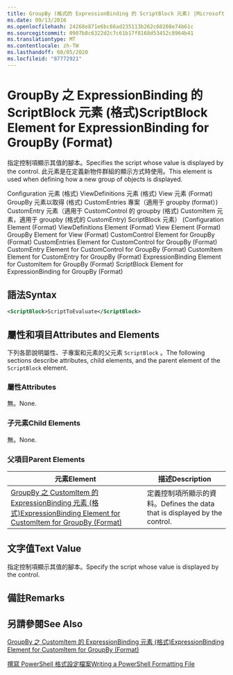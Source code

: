 ```yaml
---
title: GroupBy (格式的 ExpressionBinding 的 ScriptBlock 元素) |Microsoft Docs
ms.date: 09/13/2016
ms.openlocfilehash: 24268e871e6bc66ad235113b262c60208e74b61c
ms.sourcegitcommit: 0907b8c6322d2c7c61b17f8168d53452c8964b41
ms.translationtype: MT
ms.contentlocale: zh-TW
ms.lasthandoff: 08/05/2020
ms.locfileid: "87772921"
---
```

# <a name="scriptblock-element-for-expressionbinding-for-groupby-format"></a><span data-ttu-id="c7c3f-102">GroupBy 之 ExpressionBinding 的 ScriptBlock 元素 (格式)</span><span class="sxs-lookup"><span data-stu-id="c7c3f-102">ScriptBlock Element for ExpressionBinding for GroupBy (Format)</span></span>

<span data-ttu-id="c7c3f-103">指定控制項顯示其值的腳本。</span><span class="sxs-lookup"><span data-stu-id="c7c3f-103">Specifies the script whose value is displayed by the control.</span></span> <span data-ttu-id="c7c3f-104">此元素是在定義新物件群組的顯示方式時使用。</span><span class="sxs-lookup"><span data-stu-id="c7c3f-104">This element is used when defining how a new group of objects is displayed.</span></span>

<span data-ttu-id="c7c3f-105">Configuration 元素 (格式) ViewDefinitions 元素 (格式) View 元素 (Format) GroupBy 元素以取得 (格式) CustomEntries 專案（適用于 groupby (format）) CustomEntry 元素（適用于 CustomControl 的 groupby (格式) CustomItem 元素，適用于 groupby (格式的 CustomEntry) ScriptBlock 元素） (</span><span class="sxs-lookup"><span data-stu-id="c7c3f-105">Configuration Element (Format) ViewDefinitions Element (Format) View Element (Format) GroupBy Element for View (Format) CustomControl Element for GroupBy (Format) CustomEntries Element for CustomControl for GroupBy (Format) CustomEntry Element for CustomControl for GroupBy (Format) CustomItem Element for CustomEntry for GroupBy (Format) ExpressionBinding Element for CustomItem for GroupBy (Format) ScriptBlock Element for ExpressionBinding for GroupBy (Format)</span></span>

## <a name="syntax"></a><span data-ttu-id="c7c3f-106">語法</span><span class="sxs-lookup"><span data-stu-id="c7c3f-106">Syntax</span></span>

```xml
<ScriptBlock>ScriptToEvaluate</ScriptBlock>
```

## <a name="attributes-and-elements"></a><span data-ttu-id="c7c3f-107">屬性和項目</span><span class="sxs-lookup"><span data-stu-id="c7c3f-107">Attributes and Elements</span></span>

<span data-ttu-id="c7c3f-108">下列各節說明屬性、子專案和元素的父元素 `ScriptBlock` 。</span><span class="sxs-lookup"><span data-stu-id="c7c3f-108">The following sections describe attributes, child elements, and the parent element of the `ScriptBlock` element.</span></span>

### <a name="attributes"></a><span data-ttu-id="c7c3f-109">屬性</span><span class="sxs-lookup"><span data-stu-id="c7c3f-109">Attributes</span></span>

<span data-ttu-id="c7c3f-110">無。</span><span class="sxs-lookup"><span data-stu-id="c7c3f-110">None.</span></span>

### <a name="child-elements"></a><span data-ttu-id="c7c3f-111">子元素</span><span class="sxs-lookup"><span data-stu-id="c7c3f-111">Child Elements</span></span>

<span data-ttu-id="c7c3f-112">無。</span><span class="sxs-lookup"><span data-stu-id="c7c3f-112">None.</span></span>

### <a name="parent-elements"></a><span data-ttu-id="c7c3f-113">父項目</span><span class="sxs-lookup"><span data-stu-id="c7c3f-113">Parent Elements</span></span>

|<span data-ttu-id="c7c3f-114">元素</span><span class="sxs-lookup"><span data-stu-id="c7c3f-114">Element</span></span>|<span data-ttu-id="c7c3f-115">描述</span><span class="sxs-lookup"><span data-stu-id="c7c3f-115">Description</span></span>|
|-------------|-----------------|
|[<span data-ttu-id="c7c3f-116">GroupBy 之 CustomItem 的 ExpressionBinding 元素 (格式)</span><span class="sxs-lookup"><span data-stu-id="c7c3f-116">ExpressionBinding Element for CustomItem for GroupBy (Format)</span></span>](./expressionbinding-element-for-customitem-for-groupby-format.md)|<span data-ttu-id="c7c3f-117">定義控制項所顯示的資料。</span><span class="sxs-lookup"><span data-stu-id="c7c3f-117">Defines the data that is displayed by the control.</span></span>|

## <a name="text-value"></a><span data-ttu-id="c7c3f-118">文字值</span><span class="sxs-lookup"><span data-stu-id="c7c3f-118">Text Value</span></span>

<span data-ttu-id="c7c3f-119">指定控制項顯示其值的腳本。</span><span class="sxs-lookup"><span data-stu-id="c7c3f-119">Specify the script whose value is displayed by the control.</span></span>

## <a name="remarks"></a><span data-ttu-id="c7c3f-120">備註</span><span class="sxs-lookup"><span data-stu-id="c7c3f-120">Remarks</span></span>

## <a name="see-also"></a><span data-ttu-id="c7c3f-121">另請參閱</span><span class="sxs-lookup"><span data-stu-id="c7c3f-121">See Also</span></span>

[<span data-ttu-id="c7c3f-122">GroupBy 之 CustomItem 的 ExpressionBinding 元素 (格式)</span><span class="sxs-lookup"><span data-stu-id="c7c3f-122">ExpressionBinding Element for CustomItem for GroupBy (Format)</span></span>](./expressionbinding-element-for-customitem-for-groupby-format.md)

[<span data-ttu-id="c7c3f-123">撰寫 PowerShell 格式設定檔案</span><span class="sxs-lookup"><span data-stu-id="c7c3f-123">Writing a PowerShell Formatting File</span></span>](./writing-a-powershell-formatting-file.md)
